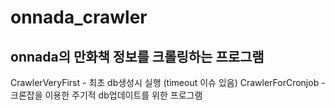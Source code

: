 # onnada_crawler

## onnada의 만화책 정보를 크롤링하는 프로그램


CrawlerVeryFirst - 최초 db생성시 실행 (timeout 이슈 있음)
CrawlerForCronjob - 크론잡을 이용한 주기적 db업데이트를 위한 프로그램
